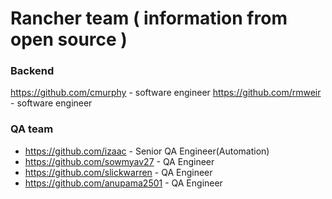 # Rancher team ( information from open source )
### Backend 
https://github.com/cmurphy - software engineer
https://github.com/rmweir - software engineer

### QA team

 + https://github.com/izaac - Senior QA Engineer(Automation)
 + https://github.com/sowmyav27 - QA Engineer
 + https://github.com/slickwarren - QA Engineer
 + https://github.com/anupama2501 - QA Engineer
